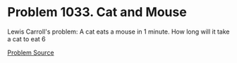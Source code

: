 # Problem 1033. Cat and Mouse

Lewis Carroll's problem: A cat eats a mouse in 1 minute. How long will it take a cat to eat 6

[Problem Source](https://www.trizland.ru/tasks/5477/)